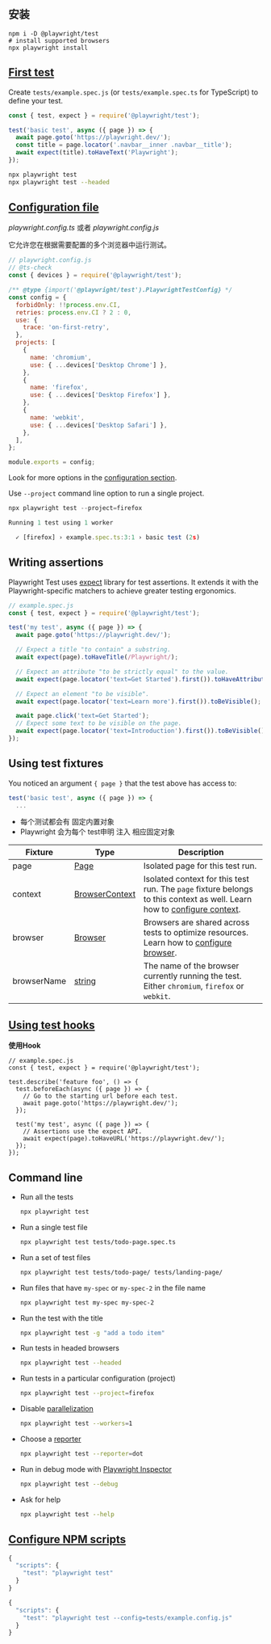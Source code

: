 ## 安装

```shell
npm i -D @playwright/test
# install supported browsers
npx playwright install
```





## [First test](https://playwright.dev/docs/intro#first-test)

Create `tests/example.spec.js` (or `tests/example.spec.ts` for TypeScript) to define your test.

```js
const { test, expect } = require('@playwright/test');

test('basic test', async ({ page }) => {
  await page.goto('https://playwright.dev/');
  const title = page.locator('.navbar__inner .navbar__title');
  await expect(title).toHaveText('Playwright');
});
```



```bash
npx playwright test
npx playwright test --headed
```

## [Configuration file](https://playwright.dev/docs/intro#configuration-file)

*playwright.config.ts* 或者  *playwright.config.js* 

它允许您在根据需要配置的多个浏览器中运行测试。

```js
// playwright.config.js
// @ts-check
const { devices } = require('@playwright/test');

/** @type {import('@playwright/test').PlaywrightTestConfig} */
const config = {
  forbidOnly: !!process.env.CI,
  retries: process.env.CI ? 2 : 0,
  use: {
    trace: 'on-first-retry',
  },
  projects: [
    {
      name: 'chromium',
      use: { ...devices['Desktop Chrome'] },
    },
    {
      name: 'firefox',
      use: { ...devices['Desktop Firefox'] },
    },
    {
      name: 'webkit',
      use: { ...devices['Desktop Safari'] },
    },
  ],
};

module.exports = config;
```

Look for more options in the [configuration section](https://playwright.dev/docs/test-configuration).

Use `--project` command line option to run a single project.

```js
npx playwright test --project=firefox

Running 1 test using 1 worker

  ✓ [firefox] › example.spec.ts:3:1 › basic test (2s)
```

## Writing assertions[](https://playwright.dev/docs/inspector#writing-assertions)

Playwright Test uses [expect](https://jestjs.io/docs/expect) library for test assertions. It extends it with the Playwright-specific matchers to achieve greater testing ergonomics.

```js
// example.spec.js
const { test, expect } = require('@playwright/test');

test('my test', async ({ page }) => {
  await page.goto('https://playwright.dev/');

  // Expect a title "to contain" a substring.
  await expect(page).toHaveTitle(/Playwright/);

  // Expect an attribute "to be strictly equal" to the value.
  await expect(page.locator('text=Get Started').first()).toHaveAttribute('href', '/docs/intro');

  // Expect an element "to be visible".
  await expect(page.locator('text=Learn more').first()).toBeVisible();

  await page.click('text=Get Started');
  // Expect some text to be visible on the page.
  await expect(page.locator('text=Introduction').first()).toBeVisible();
});
```

## Using test fixtures[](https://playwright.dev/docs/inspector#using-test-fixtures)

You noticed an argument `{ page }` that the test above has access to:

 

```js
test('basic test', async ({ page }) => {
  ...
```

* 每个测试都会有 固定内置对象
* Playwright  会为每个 test申明 注入 相应固定对象

| Fixture     | Type                                                         | Description                                                  |
| ----------- | ------------------------------------------------------------ | ------------------------------------------------------------ |
| page        | [Page](https://playwright.dev/docs/api/class-page)           | Isolated page for this test run.                             |
| context     | [BrowserContext](https://playwright.dev/docs/api/class-browsercontext) | Isolated context for this test run. The `page` fixture belongs to this context as well. Learn how to [configure context](https://playwright.dev/docs/test-configuration). |
| browser     | [Browser](https://playwright.dev/docs/api/class-browser)     | Browsers are shared across tests to optimize resources. Learn how to [configure browser](https://playwright.dev/docs/test-configuration). |
| browserName | [string](https://developer.mozilla.org/en-US/docs/Web/JavaScript/Data_structures#String_type) | The name of the browser currently running the test. Either `chromium`, `firefox` or `webkit`. |



## [Using test hooks](https://playwright.dev/docs/inspector#using-test-hooks)

**使用Hook**

```
// example.spec.js
const { test, expect } = require('@playwright/test');

test.describe('feature foo', () => {
  test.beforeEach(async ({ page }) => {
    // Go to the starting url before each test.
    await page.goto('https://playwright.dev/');
  });

  test('my test', async ({ page }) => {
    // Assertions use the expect API.
    await expect(page).toHaveURL('https://playwright.dev/');
  });
});
```

## Command line[](https://playwright.dev/docs/inspector#command-line)

- Run all the tests

  ```bash
  npx playwright test
  ```

  

- Run a single test file

  ```bash
  npx playwright test tests/todo-page.spec.ts
  ```

  

- Run a set of test files

  ```bash
  npx playwright test tests/todo-page/ tests/landing-page/
  ```

  

- Run files that have `my-spec` or `my-spec-2` in the file name

  ```bash
  npx playwright test my-spec my-spec-2
  ```

  

- Run the test with the title

  ```bash
  npx playwright test -g "add a todo item"
  ```

  

- Run tests in headed browsers

  ```bash
  npx playwright test --headed
  ```

  

- Run tests in a particular configuration (project)

  ```bash
  npx playwright test --project=firefox
  ```

  

- Disable [parallelization](https://playwright.dev/docs/test-parallel)

  ```bash
  npx playwright test --workers=1
  ```

  

- Choose a [reporter](https://playwright.dev/docs/test-reporters)

  ```bash
  npx playwright test --reporter=dot
  ```

  

- Run in debug mode with [Playwright Inspector](https://playwright.dev/docs/inspector)

  ```bash
  npx playwright test --debug
  ```

  

- Ask for help

  ```bash
  npx playwright test --help
  ```

## [Configure NPM scripts](https://playwright.dev/docs/inspector#configure-npm-scripts)

```js
{
  "scripts": {
    "test": "playwright test"
  }
}

{
  "scripts": {
    "test": "playwright test --config=tests/example.config.js"
  }
}
```

